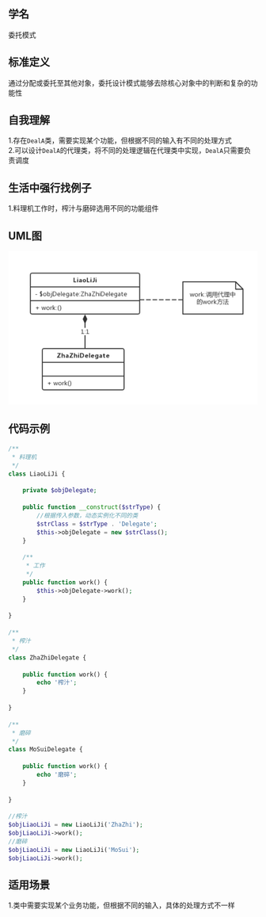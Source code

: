 
## 学名
委托模式

## 标准定义
通过分配或委托至其他对象，委托设计模式能够去除核心对象中的判断和复杂的功能性

## 自我理解
1.存在<code>DealA</code>类，需要实现某个功能，但根据不同的输入有不同的处理方式
<br>
2.可以设计<code>DealA</code>的代理类，将不同的处理逻辑在代理类中实现，<code>DealA</code>只需要负责调度

## 生活中强行找例子
1.料理机工作时，榨汁与磨碎选用不同的功能组件

## UML图
![image](https://github.com/beautymyth/skilltree/blob/master/design%20pattern/images/%E5%A7%94%E6%89%98%E6%A8%A1%E5%BC%8F.png?raw=true)

## 代码示例
```php
/**
 * 料理机
 */
class LiaoLiJi {

    private $objDelegate;

    public function __construct($strType) {
        //根据传入参数，动态实例化不同的类
        $strClass = $strType . 'Delegate';
        $this->objDelegate = new $strClass();
    }

    /**
     * 工作
     */
    public function work() {
        $this->objDelegate->work();
    }

}

/**
 * 榨汁
 */
class ZhaZhiDelegate {

    public function work() {
        echo '榨汁';
    }

}

/**
 * 磨碎
 */
class MoSuiDelegate {

    public function work() {
        echo '磨碎';
    }

}

//榨汁
$objLiaoLiJi = new LiaoLiJi('ZhaZhi');
$objLiaoLiJi->work();
//磨碎
$objLiaoLiJi = new LiaoLiJi('MoSui');
$objLiaoLiJi->work();
```

## 适用场景
1.类中需要实现某个业务功能，但根据不同的输入，具体的处理方式不一样
